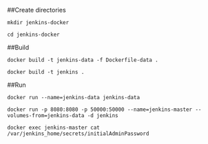 ##Create directories

```
mkdir jenkins-docker 
```

```
cd jenkins-docker
```

##Build

```
docker build -t jenkins-data -f Dockerfile-data .
```

```
docker build -t jenkins .
```

##Run

```
docker run --name=jenkins-data jenkins-data
```

```
docker run -p 8080:8080 -p 50000:50000 --name=jenkins-master --volumes-from=jenkins-data -d jenkins
```

```
docker exec jenkins-master cat /var/jenkins_home/secrets/initialAdminPassword
```

